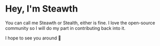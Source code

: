 # Hey, I'm Steawth
You can call me Steawth or Stealth, either is fine. I love the open-source community so I will do my part in contributing back into it.

I hope to see you around 👋
